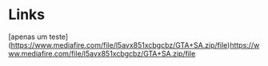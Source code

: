 # Links

[apenas um teste] (https://www.mediafire.com/file/l5avx851xcbgcbz/GTA+SA.zip/file)https://www.mediafire.com/file/l5avx851xcbgcbz/GTA+SA.zip/file
